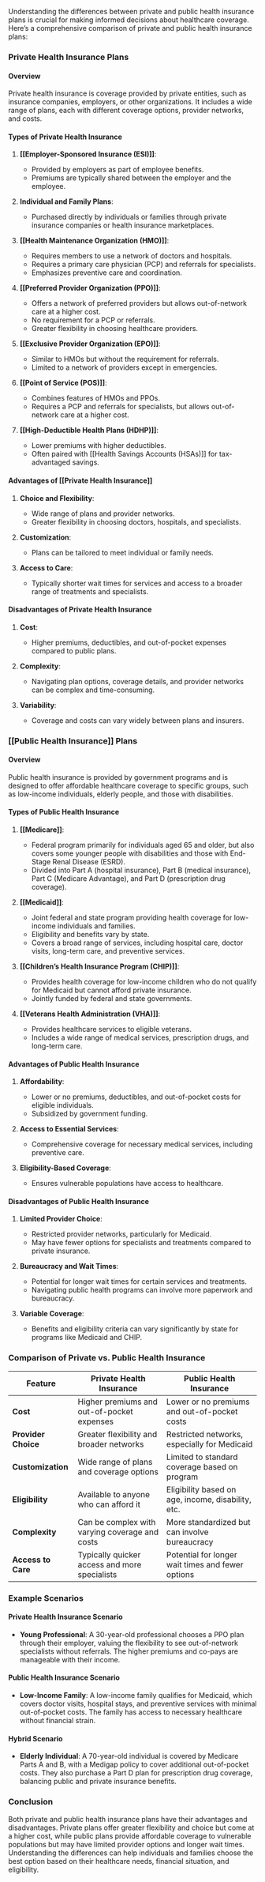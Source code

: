 Understanding the differences between private and public health insurance plans is crucial for making informed decisions about healthcare coverage. Here’s a comprehensive comparison of private and public health insurance plans:

### Private Health Insurance Plans

#### Overview
Private health insurance is coverage provided by private entities, such as insurance companies, employers, or other organizations. It includes a wide range of plans, each with different coverage options, provider networks, and costs.

#### Types of Private Health Insurance
1. **[[Employer-Sponsored Insurance (ESI)]]**:
   - Provided by employers as part of employee benefits.
   - Premiums are typically shared between the employer and the employee.

2. **Individual and Family Plans**:
   - Purchased directly by individuals or families through private insurance companies or health insurance marketplaces.

3. **[[Health Maintenance Organization (HMO)]]**:
   - Requires members to use a network of doctors and hospitals.
   - Requires a primary care physician (PCP) and referrals for specialists.
   - Emphasizes preventive care and coordination.

4. **[[Preferred Provider Organization (PPO)]]**:
   - Offers a network of preferred providers but allows out-of-network care at a higher cost.
   - No requirement for a PCP or referrals.
   - Greater flexibility in choosing healthcare providers.

5. **[[Exclusive Provider Organization (EPO)]]**:
   - Similar to HMOs but without the requirement for referrals.
   - Limited to a network of providers except in emergencies.

6. **[[Point of Service (POS)]]**:
   - Combines features of HMOs and PPOs.
   - Requires a PCP and referrals for specialists, but allows out-of-network care at a higher cost.

7. **[[High-Deductible Health Plans (HDHP)]]**:
   - Lower premiums with higher deductibles.
   - Often paired with [[Health Savings Accounts (HSAs)]] for tax-advantaged savings.

#### Advantages of [[Private Health Insurance]]
1. **Choice and Flexibility**:
   - Wide range of plans and provider networks.
   - Greater flexibility in choosing doctors, hospitals, and specialists.

2. **Customization**:
   - Plans can be tailored to meet individual or family needs.

3. **Access to Care**:
   - Typically shorter wait times for services and access to a broader range of treatments and specialists.

#### Disadvantages of Private Health Insurance
1. **Cost**:
   - Higher premiums, deductibles, and out-of-pocket expenses compared to public plans.

2. **Complexity**:
   - Navigating plan options, coverage details, and provider networks can be complex and time-consuming.

3. **Variability**:
   - Coverage and costs can vary widely between plans and insurers.

### [[Public Health Insurance]] Plans

#### Overview
Public health insurance is provided by government programs and is designed to offer affordable healthcare coverage to specific groups, such as low-income individuals, elderly people, and those with disabilities.

#### Types of Public Health Insurance
1. **[[Medicare]]**:
   - Federal program primarily for individuals aged 65 and older, but also covers some younger people with disabilities and those with End-Stage Renal Disease (ESRD).
   - Divided into Part A (hospital insurance), Part B (medical insurance), Part C (Medicare Advantage), and Part D (prescription drug coverage).

2. **[[Medicaid]]**:
   - Joint federal and state program providing health coverage for low-income individuals and families.
   - Eligibility and benefits vary by state.
   - Covers a broad range of services, including hospital care, doctor visits, long-term care, and preventive services.

3. **[[Children’s Health Insurance Program (CHIP)]]**:
   - Provides health coverage for low-income children who do not qualify for Medicaid but cannot afford private insurance.
   - Jointly funded by federal and state governments.

4. **[[Veterans Health Administration (VHA)]]**:
   - Provides healthcare services to eligible veterans.
   - Includes a wide range of medical services, prescription drugs, and long-term care.

#### Advantages of Public Health Insurance
1. **Affordability**:
   - Lower or no premiums, deductibles, and out-of-pocket costs for eligible individuals.
   - Subsidized by government funding.

2. **Access to Essential Services**:
   - Comprehensive coverage for necessary medical services, including preventive care.

3. **Eligibility-Based Coverage**:
   - Ensures vulnerable populations have access to healthcare.

#### Disadvantages of Public Health Insurance
1. **Limited Provider Choice**:
   - Restricted provider networks, particularly for Medicaid.
   - May have fewer options for specialists and treatments compared to private insurance.

2. **Bureaucracy and Wait Times**:
   - Potential for longer wait times for certain services and treatments.
   - Navigating public health programs can involve more paperwork and bureaucracy.

3. **Variable Coverage**:
   - Benefits and eligibility criteria can vary significantly by state for programs like Medicaid and CHIP.

### Comparison of Private vs. Public Health Insurance

| Feature                     | Private Health Insurance                          | Public Health Insurance                              |
|-----------------------------|--------------------------------------------------|----------------------------------------------------|
| **Cost**                    | Higher premiums and out-of-pocket expenses       | Lower or no premiums and out-of-pocket costs       |
| **Provider Choice**         | Greater flexibility and broader networks         | Restricted networks, especially for Medicaid       |
| **Customization**           | Wide range of plans and coverage options         | Limited to standard coverage based on program      |
| **Eligibility**             | Available to anyone who can afford it            | Eligibility based on age, income, disability, etc. |
| **Complexity**              | Can be complex with varying coverage and costs   | More standardized but can involve bureaucracy      |
| **Access to Care**          | Typically quicker access and more specialists    | Potential for longer wait times and fewer options  |

### Example Scenarios

#### Private Health Insurance Scenario
- **Young Professional**: A 30-year-old professional chooses a PPO plan through their employer, valuing the flexibility to see out-of-network specialists without referrals. The higher premiums and co-pays are manageable with their income.

#### Public Health Insurance Scenario
- **Low-Income Family**: A low-income family qualifies for Medicaid, which covers doctor visits, hospital stays, and preventive services with minimal out-of-pocket costs. The family has access to necessary healthcare without financial strain.

#### Hybrid Scenario
- **Elderly Individual**: A 70-year-old individual is covered by Medicare Parts A and B, with a Medigap policy to cover additional out-of-pocket costs. They also purchase a Part D plan for prescription drug coverage, balancing public and private insurance benefits.

### Conclusion
Both private and public health insurance plans have their advantages and disadvantages. Private plans offer greater flexibility and choice but come at a higher cost, while public plans provide affordable coverage to vulnerable populations but may have limited provider options and longer wait times. Understanding the differences can help individuals and families choose the best option based on their healthcare needs, financial situation, and eligibility.